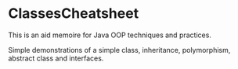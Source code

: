 # ClassesCheatsheet

This is an aid memoire for Java OOP techniques and practices. 

Simple demonstrations of a simple class, inheritance, polymorphism, abstract class and interfaces.

